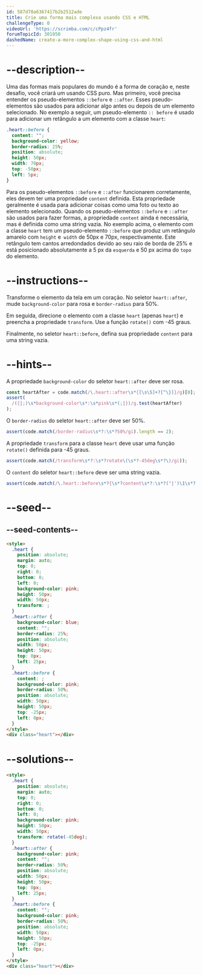 ```yaml
---
id: 587d78a6367417b2b2512ade
title: Crie uma forma mais complexa usando CSS e HTML
challengeType: 0
videoUrl: 'https://scrimba.com/c/cPpz4fr'
forumTopicId: 301050
dashedName: create-a-more-complex-shape-using-css-and-html
---
```


# --description--

Uma das formas mais populares do mundo é a forma de coração e, neste desafio, você criará um usando CSS puro. Mas primeiro, você precisa entender os pseudo-elementos `::before` e `::after`. Esses pseudo-elementos são usados para adicionar algo antes ou depois de um elemento selecionado. No exemplo a seguir, um pseudo-elemento `:: before` é usado para adicionar um retângulo a um elemento com a classe `heart`:

```css
.heart::before {
  content: "";
  background-color: yellow;
  border-radius: 25%;
  position: absolute;
  height: 50px;
  width: 70px;
  top: -50px;
  left: 5px;
}
```

Para os pseudo-elementos `::before` e `::after` funcionarem corretamente, eles devem ter uma propriedade `content` definida. Esta propriedade geralmente é usada para adicionar coisas como uma foto ou texto ao elemento selecionado. Quando os pseudo-elementos `::before` e `::after` são usados para fazer formas, a propriedade `content` ainda é necessária, mas é definida como uma string vazia. No exemplo acima, o elemento com a classe `heart` tem um pseudo-elemento `::before` que produz um retângulo amarelo com `height` e` width` de 50px e 70px, respectivamente. Este retângulo tem cantos arredondados devido ao seu raio de borda de 25% e está posicionado absolutamente a 5 px da `esquerda` e 50 px acima do `topo` do elemento.
# --instructions--

Transforme o elemento da tela em um coração. No seletor `heart::after`, mude `background-color` para rosa e `border-radius` para 50%.

Em seguida, direcione o elemento com a classe `heart` (apenas `heart`) e preencha a propriedade `transform`. Use a função `rotate()` com -45 graus.

Finalmente, no seletor `heart::before`, defina sua propriedade `content` para uma string vazia.

# --hints--

A propriedade `background-color` do seletor `heart::after` deve ser rosa.

```js
const heartAfter = code.match(/\.heart::after\s*{[\s\S]+?[^\}]}/g)[0];
assert(
  /({|;)\s*background-color\s*:\s*pink\s*(;|})/g.test(heartAfter)
);
```

O `border-radius` do seletor `heart::after` deve ser 50%.

```js
assert(code.match(/border-radius\s*?:\s*?50%/gi).length == 2);
```

A propriedade `transform` para a classe `heart` deve usar uma função `rotate()` definida para -45 graus.

```js
assert(code.match(/transform\s*?:\s*?rotate\(\s*?-45deg\s*?\)/gi));
```

O `content` do seletor `heart::before` deve ser uma string vazia.

```js
assert(code.match(/\.heart::before\s*?{\s*?content\s*?:\s*?("|')\1\s*?;/gi));
```

# --seed--

## --seed-contents--

```html
<style>
  .heart {
    position: absolute;
    margin: auto;
    top: 0;
    right: 0;
    bottom: 0;
    left: 0;
    background-color: pink;
    height: 50px;
    width: 50px;
    transform: ;
  }
  .heart::after {
    background-color: blue;
    content: "";
    border-radius: 25%;
    position: absolute;
    width: 50px;
    height: 50px;
    top: 0px;
    left: 25px;
  }
  .heart::before {
    content: ;
    background-color: pink;
    border-radius: 50%;
    position: absolute;
    width: 50px;
    height: 50px;
    top: -25px;
    left: 0px;
  }
</style>
<div class="heart"></div>
```

# --solutions--

```html
<style>
  .heart {
    position: absolute;
    margin: auto;
    top: 0;
    right: 0;
    bottom: 0;
    left: 0;
    background-color: pink;
    height: 50px;
    width: 50px;
    transform: rotate(-45deg);
  }
  .heart::after {
    background-color: pink;
    content: "";
    border-radius: 50%;
    position: absolute;
    width: 50px;
    height: 50px;
    top: 0px;
    left: 25px;
  }
  .heart::before {
    content: "";
    background-color: pink;
    border-radius: 50%;
    position: absolute;
    width: 50px;
    height: 50px;
    top: -25px;
    left: 0px;
  }
</style>
<div class="heart"></div>
```
